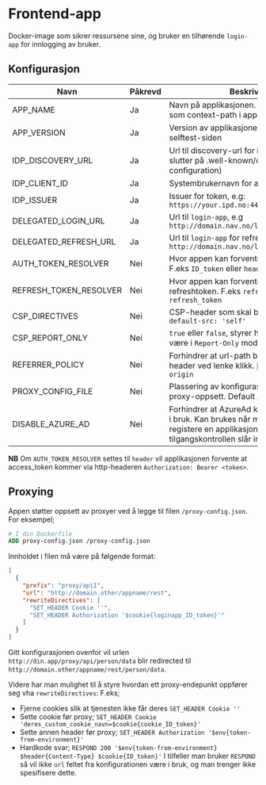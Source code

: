 # Frontend-app

Docker-image som sikrer ressursene sine, og bruker en tilhørende `login-app` for innlogging av bruker.

## Konfigurasjon
| Navn                   | Påkrevd | Beskrivelse                                                                                                                                                                            |
|------------------------|-------|----------------------------------------------------------------------------------------------------------------------------------------------------------------------------------------|
| APP_NAME               | Ja    | Navn på applikasjonen. Dette vil bli brukt som context-path i appen.                                                                                                                   |
| APP_VERSION            | Ja    | Version av applikasjonen. Er bare synlig på selftest-siden                                                                                                                             |
| IDP_DISCOVERY_URL      | Ja    | Url til discovery-url for idp (typisk noe som slutter på .well-known/openid-configuration)                                                                                             |
| IDP_CLIENT_ID          | Ja    | Systembrukernavn for autentisering mot idp                                                                                                                                             |
| IDP_ISSUER             | Ja    | Issuer for token, e.g: `https://your.ipd.no:443/oauth2`                                                                                                                                |
| DELEGATED_LOGIN_URL    | Ja    | Url til `login-app`, e.g `http://domain.nav.no/loginapp/api/start`                                                                                                                     |
| DELEGATED_REFRESH_URL  | Ja    | Url til `login-app` for refreshing av token, e.g `http://domain.nav.no/loginapp/api/refresh`                                                                                           |
| AUTH_TOKEN_RESOLVER    | Nei   | Hvor appen kan forvente å finne ID_token. F.eks `ID_token` eller `header`, default: `ID_token`                                                                                         |
| REFRESH_TOKEN_RESOLVER | Nei   | Hvor appen kan forvente å finne refreshtoken. F.eks `refresh_token`, default: `refresh_token`                                                                                          |
| CSP_DIRECTIVES         | Nei   | CSP-header som skal brukes, default: `default-src: 'self'`                                                                                                                             | 
| CSP_REPORT_ONLY        | Nei   | `true` eller `false`, styrer hvorvidt CSP skal være i `Report-Only` modus, default: `false`                                                                                            |
| REFERRER_POLICY        | Nei   | Forhindrer at url-path blir sendt som http header ved lenke klikk. [Les mer her](https://developer.mozilla.org/en-US/docs/Web/HTTP/Headers/Referrer-Policy#examples), Default `origin` |
| PROXY_CONFIG_FILE      | Nei   | Plassering av konfigurasjons-filen for proxy-oppsett. Default `/proxy-config.json`                                                                                                                 |
| DISABLE_AZURE_AD       | Nei   | Forhindrer at AzureAd konfigurasjon blir tatt i bruk. Kan brukes når man ønsker å registere en applikasjon i AzureAd uten at tilgangskontrollen slår inn. Default: `false`             |


**NB** Om `AUTH_TOKEN_RESOLVER` settes til `header` vil applikasjonen forvente at access_token kommer via
http-headeren `Authorization: Bearer <token>`.

## Proxying

Appen støtter oppsett av proxyer ved å legge til filen `/proxy-config.json`.
For eksempel;
```Dockerfile
# I din Dockerfile
ADD proxy-config.json /proxy-config.json
```

Innholdet i filen må være på følgende format:
```json
[
  {
    "prefix": "proxy/api1",
    "url": "http://domain.other/appname/rest",
    "rewriteDirectives": [
      "SET_HEADER Cookie ''",
      "SET_HEADER Authorization '$cookie{loginapp_ID_token}'"
    ]
  }
]
```

Gitt konfigurasjonen ovenfor vil urlen `http://din.app/proxy/api/person/data` blir redirected til
`http://domain.other/appname/rest/person/data`.

Videre har man mulighet til å styre hvordan ett proxy-endepunkt oppfører seg vha `rewriteDirectives`:
F.eks;
- Fjerne cookies slik at tjenesten ikke får deres `SET_HEADER Cookie ''`
- Sette cookie før proxy; `SET_HEADER Cookie 'deres_custom_cookie_navn=$cookie{cookie_ID_token}'`
- Sette annen header før proxy; `SET_HEADER Authorization '$env{token-from-environment}'`
- Hardkode svar; `RESPOND 200 '$env{token-from-environment} $header{Content-Type} $cookie{ID_token}'`
  I tilfeller man bruker `RESPOND` så vil ikke `url` feltet fra konfigurationen være i bruk, og man trenger ikke spesifisere dette.
